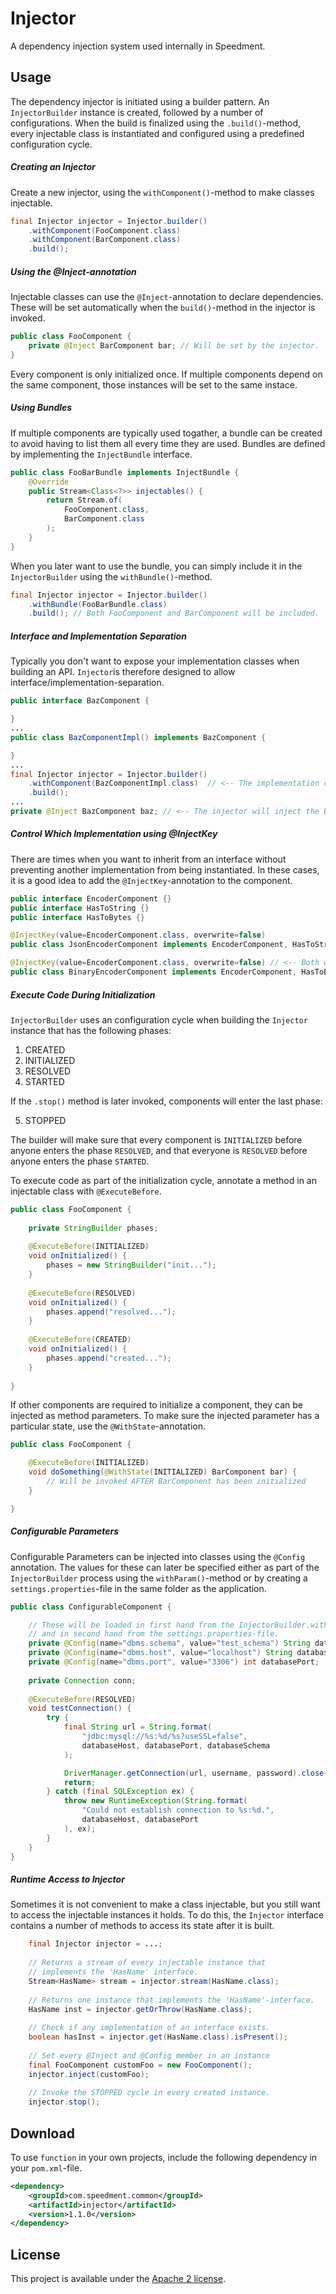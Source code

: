 # Injector
A dependency injection system used internally in Speedment.

## Usage
The dependency injector is initiated using a builder pattern. An `InjectorBuilder` instance is created, followed by a number of configurations. When the build is finalized using the `.build()`-method, every injectable class is instantiated and configured using a predefined configuration cycle.

##### Creating an Injector
Create a new injector, using the `withComponent()`-method to make classes injectable.
```java
final Injector injector = Injector.builder()
    .withComponent(FooComponent.class)
    .withComponent(BarComponent.class)
    .build();
```

##### Using the @Inject-annotation
Injectable classes can use the `@Inject`-annotation to declare dependencies. These will be set automatically when the `build()`-method in the injector is invoked.

```java
public class FooComponent {
    private @Inject BarComponent bar; // Will be set by the injector.
}
```

Every component is only initialized once. If multiple components depend on the same component, those instances will be set to the same instace.

##### Using Bundles
If multiple components are typically used togather, a bundle can be created to avoid having to list them all every time they are used. Bundles are defined by implementing the `InjectBundle` interface.

```java
public class FooBarBundle implements InjectBundle {
    @Override
    public Stream<Class<?>> injectables() {
        return Stream.of(
            FooComponent.class,
            BarComponent.class
        );
    }
}
```

When you later want to use the bundle, you can simply include it in the `InjectorBuilder` using the `withBundle()`-method.

```java
final Injector injector = Injector.builder()
    .withBundle(FooBarBundle.class)
    .build(); // Both FooComponent and BarComponent will be included.
```

##### Interface and Implementation Separation
Typically you don't want to expose your implementation classes when building an API. `Injector`is therefore designed to allow interface/implementation-separation.

```java
public interface BazComponent {

}
...
public class BazComponentImpl() implements BazComponent {

}
...
final Injector injector = Injector.builder()
    .withComponent(BazComponentImpl.class)  // <-- The implementation class is specified here
    .build();
...
private @Inject BazComponent baz; // <-- The injector will inject the BazComponentImpl here.
```

##### Control Which Implementation using @InjectKey
There are times when you want to inherit from an interface without preventing another implementation from being instantiated. In these cases, it is a good idea to add the `@InjectKey`-annotation to the component.

```java
public interface EncoderComponent {}
public interface HasToString {}
public interface HasToBytes {}

@InjectKey(value=EncoderComponent.class, overwrite=false)
public class JsonEncoderComponent implements EncoderComponent, HasToString {}

@InjectKey(value=EncoderComponent.class, overwrite=false) // <-- Both will be created.
public class BinaryEncoderComponent implements EncoderComponent, HasToBytes {}
```

##### Execute Code During Initialization
`InjectorBuilder` uses an configuration cycle when building the `Injector` instance that has the following phases:

1. CREATED
2. INITIALIZED
3. RESOLVED
4. STARTED

If the `.stop()` method is later invoked, components will enter the last phase:

5. STOPPED

The builder will make sure that every component is `INITIALIZED` before anyone enters the phase `RESOLVED`, and that everyone is `RESOLVED` before anyone enters the phase `STARTED`.

To execute code as part of the initialization cycle, annotate a method in an injectable class with `@ExecuteBefore`.

```java
public class FooComponent {
    
    private StringBuilder phases;
    
    @ExecuteBefore(INITIALIZED)
    void onInitialized() {
        phases = new StringBuilder("init...");
    }
    
    @ExecuteBefore(RESOLVED)
    void onInitialized() {
        phases.append("resolved...");
    }
    
    @ExecuteBefore(CREATED)
    void onInitialized() {
        phases.append("created...");
    }
    
}
```

If other components are required to initialize a component, they can be injected as method parameters. To make sure the injected parameter has a particular state, use the `@WithState`-annotation.

```java
public class FooComponent {

    @ExecuteBefore(INITIALIZED)  
    void doSomething(@WithState(INITIALIZED) BarComponent bar) {
        // Will be invoked AFTER BarComponent has been initialized
    }

}
```

##### Configurable Parameters
Configurable Parameters can be injected into classes using the `@Config` annotation. The values for these can later be specified either as part of the `InjectorBuilder` process using the `withParam()`-method or by creating a `settings.properties`-file in the same folder as the application.

```java
public class ConfigurableComponent {

    // These will be loaded in first hand from the InjectorBuilder.withParam()-method 
    // and in second hand from the settings.properties-file.
    private @Config(name="dbms.schema", value="test_schema") String databaseSchema;
    private @Config(name="dbms.host", value="localhost") String databaseHost;
    private @Config(name="dbms.port", value="3306") int databasePort;
    
    private Connection conn;
    
    @ExecuteBefore(RESOLVED)
    void testConnection() {
        try {
            final String url = String.format(
                "jdbc:mysql://%s:%d/%s?useSSL=false",
                databaseHost, databasePort, databaseSchema
            );

            DriverManager.getConnection(url, username, password).close();
            return;
        } catch (final SQLException ex) {
            throw new RuntimeException(String.format(
                "Could not establish connection to %s:%d.", 
                databaseHost, databasePort
            ), ex);
        }
    }
}
```

##### Runtime Access to Injector
Sometimes it is not convenient to make a class injectable, but you still want to access the injectable instances it holds. To do this, the `Injector` interface contains a number of methods to access its state after it is built.

```java
    final Injector injector = ...;
    
    // Returns a stream of every injectable instance that 
    // implements the 'HasName' interface.
    Stream<HasName> stream = injector.stream(HasName.class); 
    
    // Returns one instance that implements the 'HasName'-interface.
    HasName inst = injector.getOrThrow(HasName.class);
    
    // Check if any implementation of an interface exists.
    boolean hasInst = injector.get(HasName.class).isPresent();
    
    // Set every @Inject and @Config member in an instance
    final FooComponent customFoo = new FooComponent();
    injector.inject(customFoo);
    
    // Invoke the STOPPED cycle in every created instance.
    injector.stop();
```

## Download
To use `function` in your own projects, include the following dependency in your `pom.xml`-file.
```xml
<dependency>
    <groupId>com.speedment.common</groupId>
    <artifactId>injector</artifactId>
    <version>1.1.0</version>
</dependency>
```

## License
This project is available under the [Apache 2 license](http://www.apache.org/licenses/LICENSE-2.0). 
